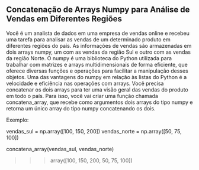 ## Concatenação de Arrays Numpy para Análise de Vendas em Diferentes Regiões
Você é um analista de dados em uma empresa de vendas online e recebeu uma tarefa para analisar as vendas de um determinado produto em diferentes regiões do país. As informações de vendas são armazenadas em dois arrays numpy, um com as vendas da região Sul e outro com as vendas da região Norte. O numpy é uma biblioteca do Python utilizada para trabalhar com matrizes e arrays multidimensionais de forma eficiente, que oferece diversas funções e operações para facilitar a manipulação desses objetos. Uma das vantagens do numpy em relação às listas do Python é a velocidade e eficiência nas operações com arrays. Você precisa concatenar os dois arrays para ter uma visão geral das vendas do produto em todo o país. Para isso, você vai criar uma função chamada concatena_array, que recebe como argumentos dois arrays do tipo numpy e retorna um único array do tipo numpy concatenando os dois.

Exemplo:


vendas_sul = np.array([100, 150, 200])
vendas_norte = np.array([50, 75, 100])

concatena_array(vendas_sul, vendas_norte)

>>> array([100, 150, 200,  50,  75, 100])